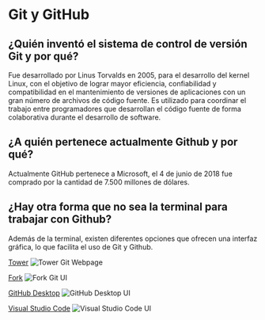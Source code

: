 # Git y GitHub

## ¿Quién inventó el sistema de control de versión Git y por qué?

Fue desarrollado por Linus Torvalds en 2005, para el desarrollo del kernel Linux, con el objetivo de lograr mayor eficiencia, confiabilidad y compatibilidad en el mantenimiento de versiones de aplicaciones con un gran número de archivos de código fuente. Es utilizado para coordinar el trabajo entre programadores que desarrollan el código fuente de forma colaborativa durante el desarrollo de software.

## ¿A quién pertenece actualmente Github y por qué?

Actualmente GitHub pertenece a Microsoft, el 4 de junio de 2018 fue comprado por la cantidad de 7.500 millones de dólares.

## ¿Hay otra forma que no sea la terminal para trabajar con Github?

Además de la terminal, existen diferentes opciones que ofrecen una interfaz gráfica, lo que facilita el uso de Git y Github.

[Tower](https://www.git-tower.com/)
![Tower Git Webpage](img%5CClase4%5Cgit-tower.png)

[Fork](https://git-fork.com/)
![Fork Git UI](img%5CClase4%5Cgit-fork.png)

[GitHub Desktop](https://desktop.github.com/)
![GitHub Desktop UI](img%5CClase4%5Cgithub-desktop.png)

[Visual Studio Code](https://code.visualstudio.com/)
![Visual Studio Code UI](img%5CClase4%5Cgit-vsc.webp)
